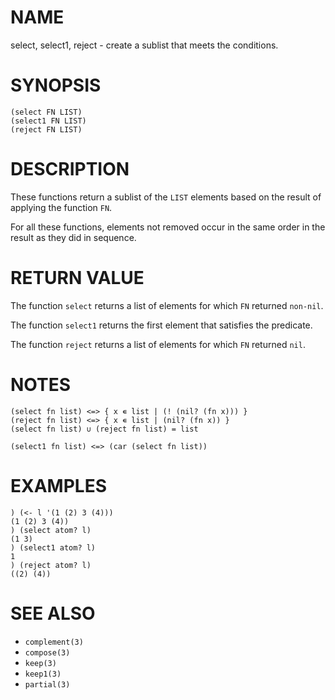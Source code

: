 # NAME
select, select1, reject - create a sublist that meets the conditions.

# SYNOPSIS

    (select FN LIST)
    (select1 FN LIST)
    (reject FN LIST)

# DESCRIPTION
These functions return a sublist of the `LIST` elements based on the result of applying the function `FN`.

For all these functions, elements not removed occur in the same order in the result as they did in sequence.

# RETURN VALUE
The function `select` returns a list of elements for which `FN` returned `non-nil`.

The function `select1` returns the first element that satisfies the predicate.

The function `reject` returns a list of elements for which `FN` returned `nil`.

# NOTES

    (select fn list) <=> { x ∊ list | (! (nil? (fn x))) }
    (reject fn list) <=> { x ∊ list | (nil? (fn x)) }
    (select fn list) ∪ (reject fn list) = list

    (select1 fn list) <=> (car (select fn list))

# EXAMPLES

    ) (<- l '(1 (2) 3 (4)))
    (1 (2) 3 (4))
    ) (select atom? l)
    (1 3)
    ) (select1 atom? l)
    1
    ) (reject atom? l)
    ((2) (4))

# SEE ALSO
- `complement(3)`
- `compose(3)`
- `keep(3)`
- `keep1(3)`
- `partial(3)`
